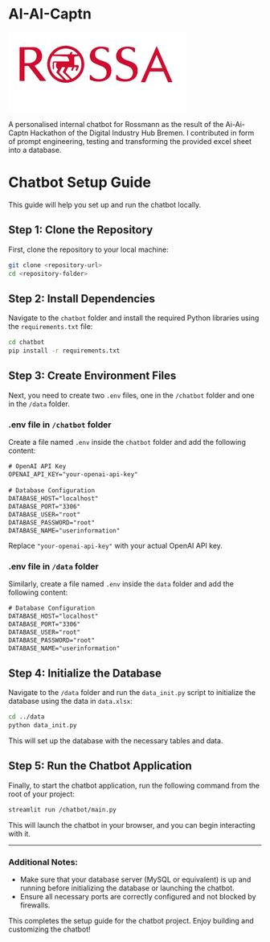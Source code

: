 # AI-AI-Captn 

![rossa](https://github.com/SMohabey/AI-AI-Caption/blob/main/rossa.png)

A personalised internal chatbot for Rossmann as the result of the Ai-Ai-Captn Hackathon of the Digital Industry Hub Bremen. I contributed in form of prompt engineering, testing and transforming the provided excel sheet into a database.


# Chatbot Setup Guide

This guide will help you set up and run the chatbot locally.

## Step 1: Clone the Repository

First, clone the repository to your local machine:

```bash
git clone <repository-url>
cd <repository-folder>
```

## Step 2: Install Dependencies

Navigate to the `chatbot` folder and install the required Python libraries using the `requirements.txt` file:

```bash
cd chatbot
pip install -r requirements.txt
```

## Step 3: Create Environment Files

Next, you need to create two `.env` files, one in the `/chatbot` folder and one in the `/data` folder.

### .env file in `/chatbot` folder

Create a file named `.env` inside the `chatbot` folder and add the following content:

```
# OpenAI API Key
OPENAI_API_KEY="your-openai-api-key"

# Database Configuration
DATABASE_HOST="localhost"
DATABASE_PORT="3306"
DATABASE_USER="root"
DATABASE_PASSWORD="root"
DATABASE_NAME="userinformation"
```

Replace `"your-openai-api-key"` with your actual OpenAI API key.

### .env file in `/data` folder

Similarly, create a file named `.env` inside the `data` folder and add the following content:

```
# Database Configuration
DATABASE_HOST="localhost"
DATABASE_PORT="3306"
DATABASE_USER="root"
DATABASE_PASSWORD="root"
DATABASE_NAME="userinformation"
```

## Step 4: Initialize the Database

Navigate to the `/data` folder and run the `data_init.py` script to initialize the database using the data in `data.xlsx`:

```bash
cd ../data
python data_init.py
```

This will set up the database with the necessary tables and data.

## Step 5: Run the Chatbot Application

Finally, to start the chatbot application, run the following command from the root of your project:

```bash
streamlit run /chatbot/main.py
```

This will launch the chatbot in your browser, and you can begin interacting with it.

---

### Additional Notes:
- Make sure that your database server (MySQL or equivalent) is up and running before initializing the database or launching the chatbot.
- Ensure all necessary ports are correctly configured and not blocked by firewalls.

This completes the setup guide for the chatbot project. Enjoy building and customizing the chatbot!


